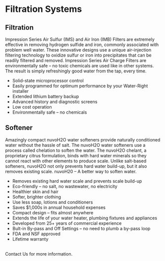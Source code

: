 <script src="{{ '/js/collapsible.js?v=' | append: site.github.build_revision | relative_url }}"></script>

<div id="root">
    <div id="filtrationSystems">
        <div class="content">
            <h1 class="filtrationSystems-header">Filtration Systems</h1>
            <div class="outerList">
                <div class="listHeader">
                    <h2>Filtration</h2>
                </div>
                <div class="filtrationSystems-content">
                Impression Series Air Sulfur (IMS) and Air Iron (IMB) Filters are extremely effective in removing hydrogen sulfide and iron, commonly associated with problem well water. These innovative designs use a unique air-injection filtering technology to oxidize sulfur or iron into precipitates that can be readily filtered and removed. Impression Series Air Charge Filters are environmentally safe – no toxic chemicals are used like in other systems. The result is simply refreshingly good water from the tap, every time.
                </div>
                <div class = "list, left">
                    <ul>
                        <li>Solid-state microprocessor control</li>
                        <li>Easily programmed for optimum performance by your Water-Right installer</li>
                        <li>Extended lithium battery backup</li>
                        <li>Advanced history and diagnostic screens</li>
                        <li>Low cost operation</li>
                        <li>Environmentally safe – no chemicals</li>
                    </ul>
                </div>
            </div>
            <div class="outerList">
                <div class="listHeader">
                    <h2>Softener</h2>
                </div>
                <div class="filtrationSystems-content">
                Amazingly compact nuvoH2O water softeners provide naturally conditioned water without the hassle of salt. The nuvoH2O water softeners use a process called chelation to soften the water. The nuvoH2O chelant, a proprietary citrus formulation, binds with hard water minerals so they cannot react with other elements to produce scale. Unlike salt-based softeners, nuvoH2O not only prevents hard water build-up, but it also removes existing scale. nuvoH20 – A better way to soften water.
                </div>
                <div class = "list, left">
                    <ul>
                        <li>Removes existing hard water scale and prevents scale build-up</li>
                        <li>Eco-friendly – no salt, no wastewater, no electricity</li>
                        <li>Healthier skin and hair</li>
                        <li>Softer, brighter clothing</li>
                        <li>Use less soap, lotions and conditioners</li>
                        <li>Saves $1,000s in annual household expenses</li>
                        <li>Compact design – fits almost anywhere</li>
                        <li>Extends the life of your water heater, plumbing fixtures and appliances</li>
                        <li>Developed from 25+ years of commercial experience</li>
                        <li>Bult-in By-pass and Off Settings – no need to plumb a by-pass loop</li>
                        <li>FDA and NSF approved</li>
                        <li>Lifetime warranty</li>
                    </ul>
                </div>
            </div>
            <br>
            <a>Contact Us for more information.</a>
        </div>
    </div>
</div>
